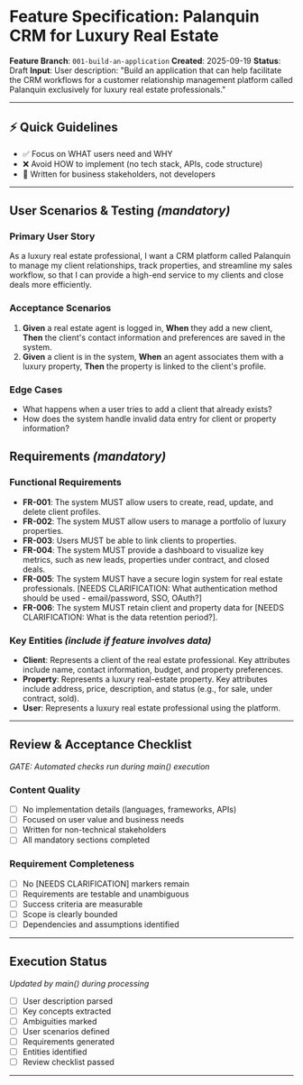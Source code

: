 # Feature Specification: Palanquin CRM for Luxury Real Estate

**Feature Branch**: `001-build-an-application`
**Created**: 2025-09-19
**Status**: Draft
**Input**: User description: "Build an application that can help facilitate the CRM workflows for a customer relationship management platform called Palanquin exclusively for luxury real estate professionals."

---

## ⚡ Quick Guidelines
- ✅ Focus on WHAT users need and WHY
- ❌ Avoid HOW to implement (no tech stack, APIs, code structure)
- 👥 Written for business stakeholders, not developers

---

## User Scenarios & Testing *(mandatory)*

### Primary User Story
As a luxury real estate professional, I want a CRM platform called Palanquin to manage my client relationships, track properties, and streamline my sales workflow, so that I can provide a high-end service to my clients and close deals more efficiently.

### Acceptance Scenarios
1.  **Given** a real estate agent is logged in, **When** they add a new client, **Then** the client's contact information and preferences are saved in the system.
2.  **Given** a client is in the system, **When** an agent associates them with a luxury property, **Then** the property is linked to the client's profile.

### Edge Cases
-   What happens when a user tries to add a client that already exists?
-   How does the system handle invalid data entry for client or property information?

## Requirements *(mandatory)*

### Functional Requirements
-   **FR-001**: The system MUST allow users to create, read, update, and delete client profiles.
-   **FR-002**: The system MUST allow users to manage a portfolio of luxury properties.
-   **FR-003**: Users MUST be able to link clients to properties.
-   **FR-004**: The system MUST provide a dashboard to visualize key metrics, such as new leads, properties under contract, and closed deals.
-   **FR-005**: The system MUST have a secure login system for real estate professionals. [NEEDS CLARIFICATION: What authentication method should be used - email/password, SSO, OAuth?]
-   **FR-006**: The system MUST retain client and property data for [NEEDS CLARIFICATION: What is the data retention period?].

### Key Entities *(include if feature involves data)*
-   **Client**: Represents a client of the real estate professional. Key attributes include name, contact information, budget, and property preferences.
-   **Property**: Represents a luxury real-estate property. Key attributes include address, price, description, and status (e.g., for sale, under contract, sold).
-   **User**: Represents a luxury real estate professional using the platform.

---

## Review & Acceptance Checklist
*GATE: Automated checks run during main() execution*

### Content Quality
-   [ ] No implementation details (languages, frameworks, APIs)
-   [ ] Focused on user value and business needs
-   [ ] Written for non-technical stakeholders
-   [ ] All mandatory sections completed

### Requirement Completeness
-   [ ] No [NEEDS CLARIFICATION] markers remain
-   [ ] Requirements are testable and unambiguous
-   [ ] Success criteria are measurable
-   [ ] Scope is clearly bounded
-   [ ] Dependencies and assumptions identified

---

## Execution Status
*Updated by main() during processing*

-   [ ] User description parsed
-   [ ] Key concepts extracted
-   [ ] Ambiguities marked
-   [ ] User scenarios defined
-   [ ] Requirements generated
-   [ ] Entities identified
-   [ ] Review checklist passed

---
